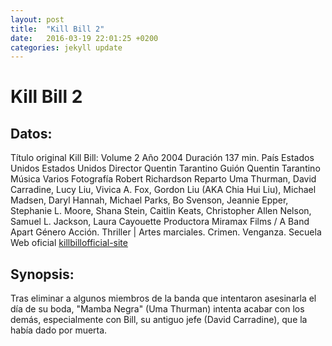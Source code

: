```yaml
---
layout: post
title:  "Kill Bill 2"
date:   2016-03-19 22:01:25 +0200
categories: jekyll update
---
```


# Kill Bill 2

## Datos:
Título original Kill Bill: Volume 2 
Año 2004
Duración 137 min.
País Estados Unidos Estados Unidos
Director Quentin Tarantino 
Guión Quentin Tarantino
Música Varios
Fotografía Robert Richardson
Reparto Uma Thurman, David Carradine, Lucy Liu, Vivica A. Fox, Gordon Liu 
(AKA Chia Hui Liu), Michael Madsen, Daryl Hannah, Michael Parks, 
Bo Svenson, Jeannie Epper, Stephanie L. Moore, Shana Stein, Caitlin Keats, 
Christopher Allen Nelson, Samuel L. Jackson, Laura Cayouette 
Productora Miramax Films / A Band Apart
Género Acción. Thriller | Artes marciales. Crimen. Venganza. Secuela 
Web oficial [killbillofficial-site]

## Synopsis:
Tras eliminar a algunos miembros de la banda que intentaron asesinarla 
el día de su boda, "Mamba Negra" (Uma Thurman) intenta acabar con los 
demás, especialmente con Bill, su antiguo jefe (David Carradine), que 
la había dado por muerta.


[killbillofficial-site]: http://www.kill-bill.com/
